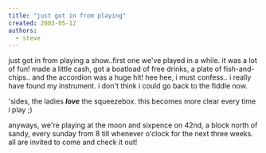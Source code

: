 ```yaml
---
title: "just got in from playing"
created: 2003-05-12
authors: 
  - steve
---
```


just got in from playing a show..first one we've played in a while. it was a lot of fun! made a little cash, got a boatload of free drinks, a plate of fish-and-chips.. and the accordion was a huge hit! hee hee, i must confess.. i really have found my instrument. i don't think i could go back to the fiddle now.  
  
'sides, the ladies _**love**_ the squeezebox. this becomes more clear every time i play ;)  
  
  
anyways, we're playing at the moon and sixpence on 42nd, a block north of sandy, every sunday from 8 till whenever o'clock for the next three weeks. all are invited to come and check it out!
